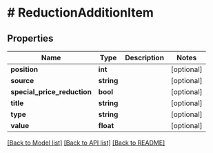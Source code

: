 # # ReductionAdditionItem

## Properties

Name | Type | Description | Notes
------------ | ------------- | ------------- | -------------
**position** | **int** |  | [optional]
**source** | **string** |  | [optional]
**special_price_reduction** | **bool** |  | [optional]
**title** | **string** |  | [optional]
**type** | **string** |  | [optional]
**value** | **float** |  | [optional]

[[Back to Model list]](../../README.md#models) [[Back to API list]](../../README.md#endpoints) [[Back to README]](../../README.md)
